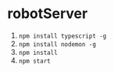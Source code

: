 # robotServer
1. `npm install typescript -g`
2. `npm install nodemon -g`
3. `npm install`
4. `npm start`